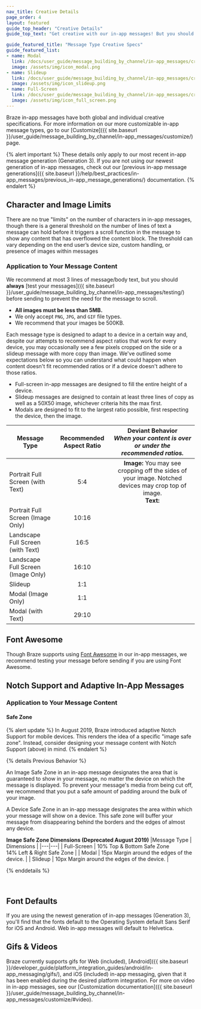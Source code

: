 ```yaml
---
nav_title: Creative Details
page_order: 4
layout: featured
guide_top_header: "Creative Details"
guide_top_text: "Get creative with our in-app messages! But you should know some of the guidelines, first! After all, you have to know those rules to break them! Check out the individual message type's Creative Specs or the global Creative Details below."

guide_featured_title: "Message Type Creative Specs"
guide_featured_list:
- name: Modal
  link: /docs/user_guide/message_building_by_channel/in-app_messages/creative_details/modal/
  image: /assets/img/icon_modal.png
- name: Slideup
  link: /docs/user_guide/message_building_by_channel/in-app_messages/creative_details/slideup/
  image: /assets/img/icon_slideup.png
- name: Full-Screen
  link: /docs/user_guide/message_building_by_channel/in-app_messages/creative_details/fullscreen/
  image: /assets/img/icon_full_screen.png
---
```


Braze in-app messages have both global and individual creative specifications. For more information on our more customizable in-app message types, go to our [Customize]({{ site.baseurl }}/user_guide/message_building_by_channel/in-app_messages/customize/) page.


{% alert important %}
  These details only apply to our most recent in-app message generation (Generation 3). If you are not using our newest generation of in-app messages, check out our [previous in-app message generations]({{ site.baseurl }}/help/best_practices/in-app_messages/previous_in-app_message_generations/) documentation.
{% endalert %}


## Character and Image Limits

There are no true "limits" on the number of characters in in-app messages, though there is a general threshold on the number of lines of text a message can hold before it triggers a scroll function in the message to show any content that has overflowed the content block. The threshold can vary depending on the end user’s device size, custom handling, or presence of images within messages

### Application to Your Message Content

We recommend at most 3 lines of message/body text, but you should __always__ [test your messages]({{ site.baseurl }}/user_guide/message_building_by_channel/in-app_messages/testing/) before sending to prevent the need for the message to scroll.

- __All images must be less than 5MB.__
- We only accept `PNG`, `JPG`, and `GIF` file types.
- We recommend that your images be 500KB.

Each message type is designed to adapt to a device in a certain way and, despite our attempts to recommend aspect ratios that work for every device, you may occasionally see a few pixels cropped on the side or a slideup message with more copy than image. We've outlined some expectations below so you can understand what could happen when content doesn't fit recommended ratios or if a device doesn't adhere to those ratios.

- Full-screen in-app messages are designed to fill the entire height of a device.
- Slideup messages are designed to contain at least three lines of copy as well as a 50X50 image, whichever criteria hits the max first.
- Modals are designed to fit to the largest ratio possible, first respecting the device, then the image.

| Message Type                       | Recommended Aspect Ratio | Deviant Behavior <br> _When your content is over or under the recommended ratios._ |
|------------------------------------|:------------------------:|:--------------------------------------:|
| Portrait Full Screen (with Text)   |      5:4                 | __Image:__ You may see cropping off the sides of your image. Notched devices may crop top of image. <br> __Text:__ |
| Portrait Full Screen (Image Only)  |     10:16                |  |
| Landscape Full Screen (with Text)  |     16:5                 |  |
| Landscape Full Screen (Image Only) |     16:10                |  |
| Slideup                            |      1:1                 |   |
| Modal (Image Only)                 |      1:1                 |   |
| Modal (with Text)                  |     29:10                |  |


## Font Awesome

Though Braze supports using [Font Awesome](https://fontawesome.com/) in our in-app messages, we recommend testing your message before sending if you are using Font Awesome.

## Notch Support and Adaptive In-App Messages


### Application to Your Message Content


#### Safe Zone

{% alert update %}
In August 2019, Braze introduced adaptive Notch Support for mobile devices. This renders the idea of a specific "image safe zone". Instead, consider designing your message content with Notch Support (above) in mind.
{% endalert %}

{% details Previous Behavior %}

An Image Safe Zone in an in-app message designates the area that is guaranteed to show in your message, no matter the device on which the message is displayed. To prevent your message's media from being cut off, we recommend that you put a safe amount of padding around the bulk of your image.  

A Device Safe Zone in an in-app message designates the area within which your message will show on a device. This safe zone will buffer your message from disappearing behind the borders and the edges of almost any device.

__Image Safe Zone Dimensions (Deprecated August 2019)__
|Message Type | Dimensions |
|---|---|
| Full-Screen | 10% Top & Bottom Safe Zone <br> 14% Left & Right Safe Zone |
| Modal | 15px Margin around the edges of the device. |
| Slideup | 10px Margin around the edges of the device. |

{% enddetails %}

<br>

## Font Defaults
If you are using the newest generation of in-app messages (Generation 3), you'll find that the fonts default to the Operating System default Sans Serif for iOS and Android. Web in-app messages will default to Helvetica.

## Gifs & Videos

Braze currently supports gifs for Web (included), [Android]({{ site.baseurl }}/developer_guide/platform_integration_guides/android/in-app_messaging/gifs/), and iOS (included) in-app messaging, given that it has been enabled during the desired platform integration. For more on video in in-app messages, see our [Customization documentation]({{ site.baseurl }}/user_guide/message_building_by_channel/in-app_messages/customize/#video).
